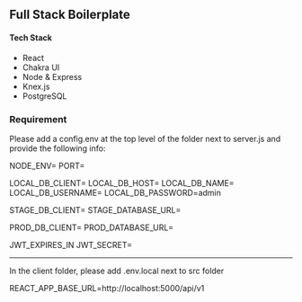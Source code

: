 ## Full Stack Boilerplate

#### Tech Stack

- React
- Chakra UI
- Node & Express
- Knex.js
- PostgreSQL

### Requirement

Please add a config.env at the top level of the folder next to server.js and provide the following info:

NODE_ENV=
PORT=

LOCAL_DB_CLIENT=
LOCAL_DB_HOST=
LOCAL_DB_NAME=
LOCAL_DB_USERNAME=
LOCAL_DB_PASSWORD=admin

STAGE_DB_CLIENT=
STAGE_DATABASE_URL=

PROD_DB_CLIENT=
PROD_DATABASE_URL=

JWT_EXPIRES_IN
JWT_SECRET=

---

In the client folder, please add .env.local next to src folder

REACT_APP_BASE_URL=http://localhost:5000/api/v1
